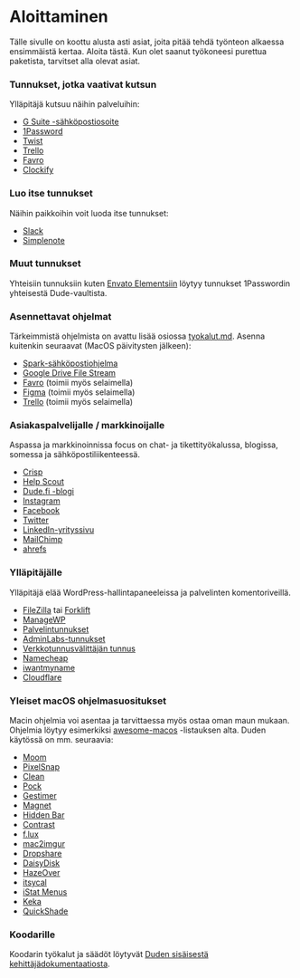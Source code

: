 # Aloittaminen

Tälle sivulle on koottu alusta asti asiat, joita pitää tehdä työnteon alkaessa ensimmäistä kertaa. Aloita tästä. Kun olet saanut työkoneesi purettua paketista, tarvitset alla olevat asiat.

### Tunnukset, jotka vaativat kutsun

Ylläpitäjä kutsuu näihin palveluihin:

* [G Suite -sähköpostiosoite](https://admin.google.com)
* [1Password](https://www.1password.com)
* [Twist](https://twist.com)
* [Trello](https://www.trello.com)
* [Favro](https://favro.com)
* [Clockify](https://clockify.me)

### Luo itse tunnukset

Näihin paikkoihin voit luoda itse tunnukset:

* [Slack](https://dudet.slack.com)
* [Simplenote](https://simplenote.com)

### Muut tunnukset

Yhteisiin tunnuksiin kuten [Envato Elementsiin](https://elements.envato.com) löytyy tunnukset 1Passwordin yhteisestä Dude-vaultista.

### Asennettavat ohjelmat

Tärkeimmistä ohjelmista on avattu lisää osiossa [tyokalut.md](tyokalut.md "mention"). Asenna kuitenkin seuraavat (MacOS päivitysten jälkeen):

* [Spark-sähköpostiohjelma](https://sparkmailapp.com)
* [Google Drive File Stream](https://support.google.com/a/answer/7491144?hl=en)
* [Favro](https://apps.apple.com/us/app/favro/id975245623) (toimii myös selaimella)
* [Figma](https://www.figma.com) (toimii myös selaimella)
* [Trello](https://trello.com/fi/platforms) (toimii myös selaimella)

### Asiakaspalvelijalle / markkinoijalle

Aspassa ja markkinoinnissa focus on chat- ja tikettityökalussa, blogissa, somessa ja sähköpostiliikenteessä.

* [Crisp](https://crisp.chat)
* [Help Scout](https://www.helpscout.com)
* [Dude.fi -blogi](https://www.dude.fi/blogi)
* [Instagram](https://instagram.com/digitoimistodude/)
* [Facebook](https://www.facebook.com/digitoimistodude/)
* [Twitter](https://www.twitter.com/dudetoimisto/)
* [LinkedIn-yrityssivu](https://www.linkedin.com/company/digitoimisto-dude-oy/)
* [MailChimp](https://mailchimp.com)
* [ahrefs](https://ahrefs.com)

### Ylläpitäjälle

Ylläpitäjä elää WordPress-hallintapaneeleissa ja palvelinten komentoriveillä.

* [FileZilla](https://filezilla-project.org) tai [Forklift](https://binarynights.com)
* [ManageWP](https://orion.managewp.com/dashboard/)
* [Palvelintunnukset](https://handbook.dude.fi/palvelimet)
* [AdminLabs-tunnukset](https://dashboard.adminlabs.com)
* [Verkkotunnusvälittäjän tunnus](https://registry.domain.fi/s/)
* [Namecheap](https://www.namecheap.com)
* [iwantmyname](https://iwantmyname.com)
* [Cloudflare](https://www.cloudflare.com)

### Yleiset macOS ohjelmasuositukset

Macin ohjelmia voi asentaa ja tarvittaessa myös ostaa oman maun mukaan. Ohjelmia löytyy esimerkiksi [awesome-macos](https://github.com/jaywcjlove/awesome-mac) -listauksen alta. Duden käytössä on mm. seuraavia:

* [Moom](https://manytricks.com/moom/)
* [PixelSnap](https://getpixelsnap.com)
* [Clean](https://rinik.net/clean/)
* [Pock](https://pock.dev)
* [Gestimer](http://maddin.io/gestimer/)
* [Magnet](https://magnet.crowdcafe.com)
* [Hidden Bar](https://github.com/dwarvesf/hidden)
* [Contrast](https://usecontrast.com)
* [f.lux](https://justgetflux.com)
* [mac2imgur](https://github.com/mileswd/mac2imgur)
* [Dropshare](https://dropshare.app)
* [DaisyDisk](https://daisydiskapp.com)
* [HazeOver](https://hazeover.com)
* [itsycal](https://www.mowglii.com/itsycal/)
* [iStat Menus](https://bjango.com/mac/istatmenus/)
* [Keka](https://www.keka.io/en/)
* [QuickShade](https://apps.apple.com/us/app/quickshade/id931571202?mt=12)

### Koodarille

Koodarin työkalut ja säädöt löytyvät [Duden sisäisestä kehittäjädokumentaatiosta](https://app.gitbook.com/s/VVikkYgIZ9miBzwYDCYh/getting-started/first-day-at-work).
